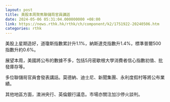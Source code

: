 ```yaml
---
layout: post
title: 美股本周聚焦聯儲局官員講話
date: 2024-05-06 05:31:04.000000000 +08:00
link: https://news.rthk.hk/rthk/ch/component/k2/1751922-20240506.htm
categories: rthk
---
```


美股上星期造好，道瓊斯指數累計升1.1%，納斯達克指數升1.4%，標準普爾500指數升約0.6%。

展望本周，美國將公布的數據不多，包括5月密歇根大學消費者信心指數初值、批發庫存等。

多位聯儲局官員會發表講話。莫德納、迪士尼、新聞集團、永利度假村等將公布業績。

其他地區方面，澳洲央行、英倫銀行議息。市場亦關注加沙停火談判。
